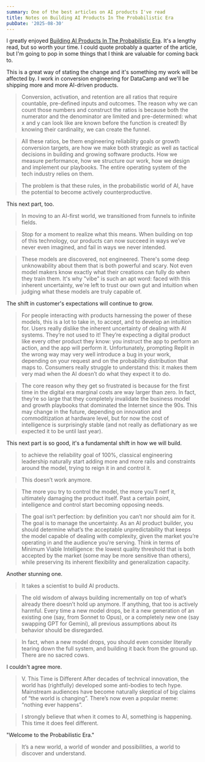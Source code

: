 ```yaml
---
summary: One of the best articles on AI products I've read
title: Notes on Building AI Products In The Probabilistic Era
pubDate: '2025-08-30'
---
```


I greatly enjoyed [Building AI Products In The Probabilistic Era](https://giansegato.com/essays/probabilistic-era?ref=sidebar). It's a lengthy read, but so worth your time. I could quote probably a quarter of the article, but I'm going to pop in some things that I think are valuable for coming back to. 

This is a great way of stating the change and it's something my work will be affected by. I work in conversion engineering for DataCamp and we'll be shipping more and more AI-driven products.

> Conversion, activation, and retention are all ratios that require countable, pre-defined inputs and outcomes. The reason why we can count those numbers and construct the ratios is because both the numerator and the denominator are limited and pre-determined: what x and y can look like are known before the function is created! By knowing their cardinality, we can create the funnel.

> All these ratios, be them engineering reliability goals or growth conversion targets, are how we make both strategic as well as tactical decisions in building and growing software products. How we measure performance, how we structure our work, how we design and implement our playbooks. The entire operating system of the tech industry relies on them.

> The problem is that these rules, in the probabilistic world of AI, have the potential to become actively counterproductive.

This next part, too. 

> In moving to an AI-first world, we transitioned from funnels to infinite fields.

> Stop for a moment to realize what this means. When building on top of this technology, our products can now succeed in ways we’ve never even imagined, and fail in ways we never intended.

> These models are discovered, not engineered. There's some deep unknowability about them that is both powerful and scary. Not even model makers know exactly what their creations can fully do when they train them. It's why "vibe" is such an apt word: faced with this inherent uncertainty, we're left to trust our own gut and intuition when judging what these models are truly capable of.

The shift in customer's expectations will continue to grow.

> For people interacting with products harnessing the power of these models, this is a lot to take in, to accept, and to develop an intuition for. Users really dislike the inherent uncertainty of dealing with AI systems. They’re not used to it! They’re expecting a digital product like every other product they know: you instruct the app to perform an action, and the app will perform it. Unfortunately, prompting Replit in the wrong way may very well introduce a bug in your work, depending on your request and on the probability distribution that maps to. Consumers really struggle to understand this: it makes them very mad when the AI doesn’t do what they expect it to do.

> The core reason why they get so frustrated is because for the first time in the digital era marginal costs are way larger than zero. In fact, they’re so large that they completely invalidate the business model and growth playbooks that dominated the Internet since the 90s. This may change in the future, depending on innovation and commoditization at hardware level, but for now the cost of intelligence is surprisingly stable (and not really as deflationary as we expected it to be until last year).

This next part is so good, it's a fundamental shift in how we will build.

> to achieve the reliability goal of 100%, classical engineering leadership naturally start adding more and more rails and constraints around the model, trying to reign it in and control it.

> This doesn’t work anymore.

> The more you try to control the model, the more you’ll nerf it, ultimately damaging the product itself. Past a certain point, intelligence and control start becoming opposing needs.

> The goal isn’t perfection: by definition you can’t nor should aim for it. The goal is to manage the uncertainty. As an AI product builder, you should determine what’s the acceptable unpredictability that keeps the model capable of dealing with complexity, given the market you’re operating in and the audience you’re serving. Think in terms of Minimum Viable Intelligence: the lowest quality threshold that is both accepted by the market (some may be more sensitive than others), while preserving its inherent flexibility and generalization capacity.

Another stunning one.

> It takes a scientist to build AI products.

> The old wisdom of always building incrementally on top of what’s already there doesn’t hold up anymore. If anything, that too is actively harmful. Every time a new model drops, be it a new generation of an existing one (say, from Sonnet to Opus), or a completely new one (say swapping GPT for Gemini), all previous assumptions about its behavior should be disregarded.

> In fact, when a new model drops, you should even consider literally tearing down the full system, and building it back from the ground up. There are no sacred cows.

I couldn't agree more.

> V. This Time is Different
> After decades of technical innovation, the world has (rightfully) developed some anti-bodies to tech hype. Mainstream audiences have become naturally skeptical of big claims of “the world is changing”. There’s now even a popular meme: “nothing ever happens”.

> I strongly believe that when it comes to AI, something is happening. This time it does feel different.

"Welcome to the Probabilistic Era."

> It’s a new world, a world of wonder and possibilities, a world to discover and understand.
